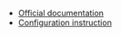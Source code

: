 - [Official documentation](https://firebase.google.com/docs/app-distribution)
- [Configuration instruction](https://firebase.google.com/docs/app-distribution/android/distribute-gradle)